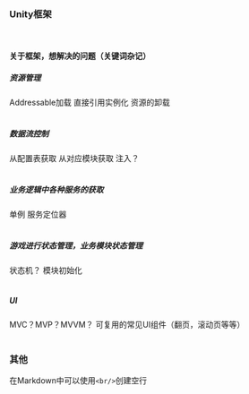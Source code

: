 ### Unity框架
&nbsp;
#### 关于框架，想解决的问题（关键词杂记）
##### 资源管理
Addressable加载
直接引用实例化
资源的卸载
<br/><br/>
##### 数据流控制
从配置表获取
从对应模块获取
注入？
<br/><br/>
##### 业务逻辑中各种服务的获取
单例
服务定位器
<br/><br/>
##### 游戏进行状态管理，业务模块状态管理
状态机？
模块初始化
<br/><br/>
##### UI
MVC？MVP？MVVM？
可复用的常见UI组件（翻页，滚动页等等）
<br/><br/>

### 其他
在Markdown中可以使用`<br/>`创建空行
